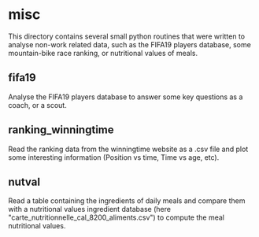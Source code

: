 # misc
This directory contains several small python routines that were written to analyse non-work related data, such as the FIFA19 players database, some mountain-bike race ranking, or nutritional values of meals. 


## fifa19
Analyse the FIFA19 players database to answer some key questions as a coach, or a scout.

## ranking_winningtime
Read the ranking data from the winningtime website as a .csv file and plot some interesting information (Position vs time, Time vs age, etc).

## nutval
Read a table containing the ingredients of daily meals and compare them with a nutritional values ingredient database (here "carte_nutritionnelle_cal_8200_aliments.csv") to compute the meal nutritional values.


